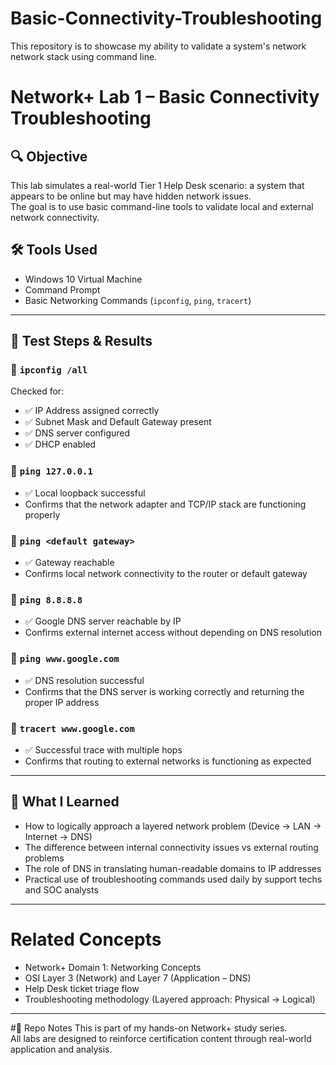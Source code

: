 # Basic-Connectivity-Troubleshooting
This repository is to showcase my ability to validate a system's network network stack using command line. 
# Network+ Lab 1 – Basic Connectivity Troubleshooting

## 🔍 Objective
This lab simulates a real-world Tier 1 Help Desk scenario: a system that appears to be online but may have hidden network issues.  
The goal is to use basic command-line tools to validate local and external network connectivity.

## 🛠 Tools Used
- Windows 10 Virtual Machine
- Command Prompt
- Basic Networking Commands (`ipconfig`, `ping`, `tracert`)

---

## 🧪 Test Steps & Results

### 🔹 `ipconfig /all`
Checked for:
- ✅ IP Address assigned correctly
- ✅ Subnet Mask and Default Gateway present
- ✅ DNS server configured
- ✅ DHCP enabled

### 🔹 `ping 127.0.0.1`  
- ✅ Local loopback successful  
- Confirms that the network adapter and TCP/IP stack are functioning properly

### 🔹 `ping <default gateway>`  
- ✅ Gateway reachable  
- Confirms local network connectivity to the router or default gateway

### 🔹 `ping 8.8.8.8`  
- ✅ Google DNS server reachable by IP  
- Confirms external internet access without depending on DNS resolution

### 🔹 `ping www.google.com`  
- ✅ DNS resolution successful  
- Confirms that the DNS server is working correctly and returning the proper IP address

### 🔹 `tracert www.google.com`  
- ✅ Successful trace with multiple hops  
- Confirms that routing to external networks is functioning as expected

---

## 🧠 What I Learned
- How to logically approach a layered network problem (Device → LAN → Internet → DNS)
- The difference between internal connectivity issues vs external routing problems
- The role of DNS in translating human-readable domains to IP addresses
- Practical use of troubleshooting commands used daily by support techs and SOC analysts

---

# Related Concepts
- Network+ Domain 1: Networking Concepts  
- OSI Layer 3 (Network) and Layer 7 (Application – DNS)  
- Help Desk ticket triage flow  
- Troubleshooting methodology (Layered approach: Physical → Logical)

---

#📂 Repo Notes
This is part of my hands-on Network+ study series.  
All labs are designed to reinforce certification content through real-world application and analysis.
